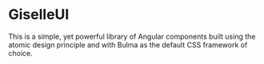 # GiselleUI
This is a simple, yet powerful library of Angular components built using the atomic design principle and with Bulma as the default CSS framework of choice.
